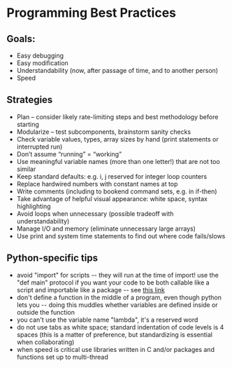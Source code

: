 # Programming Best Practices

## Goals:

* Easy debugging
* Easy modification
* Understandability (now, after passage of time, and to another person)
* Speed

## Strategies
* Plan – consider likely rate-limiting steps and best methodology before starting
* Modularize – test subcomponents, brainstorm sanity checks
* Check variable values, types, array sizes by hand (print statements or interrupted run)
* Don’t assume “running” = “working”
* Use meaningful variable names (more than one letter!) that are not too similar
* Keep standard defaults: e.g. i, j reserved for integer loop counters
* Replace hardwired numbers with constant names at top
* Write comments (including to bookend command sets, e.g. in if-then)
* Take advantage of helpful visual appearance: white space, syntax highlighting
* Avoid loops when unnecessary (possible tradeoff with understandability)
* Manage I/O and memory (eliminate unnecessary large arrays)
* Use print and system time statements to find out where code fails/slows

## Python-specific tips ##
* avoid "import" for scripts -- they will run at the time of import! use the "def main" protocol if you want your code to be both callable like a script and importable like a package -- see [this link](https://en.wikibooks.org/wiki/Python_Programming/Modules)
* don't define a function in the middle of a program, even though python lets you -- doing this muddles whether variables are defined inside or outside the function
* you can't use the variable name "lambda", it's a reserved word
* do not use tabs as white space; standard indentation of code levels is 4 spaces (this is a matter of preference, but standardizing is essential when collaborating)
* when speed is critical use libraries written in C and/or packages and functions set up to multi-thread

